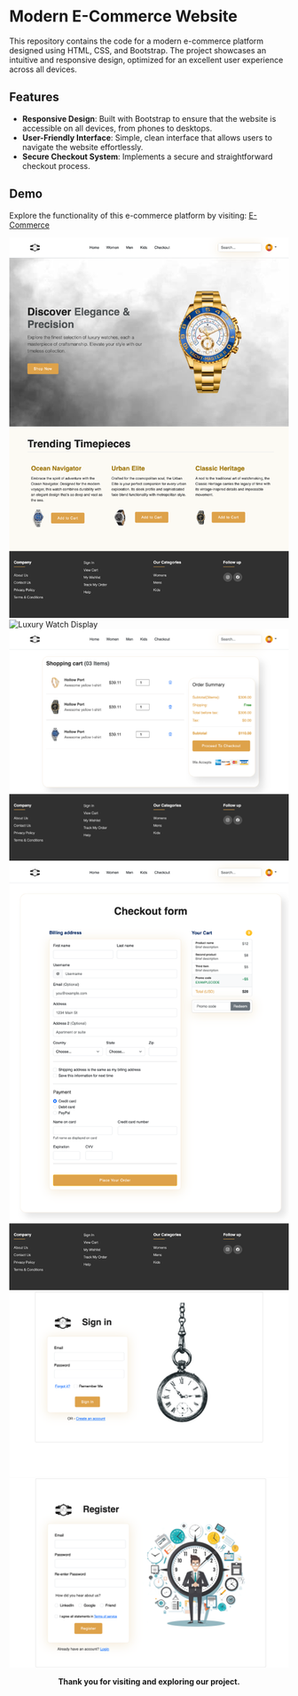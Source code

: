 # Modern E-Commerce Website

This repository contains the code for a modern e-commerce platform designed using HTML, CSS, and Bootstrap. The project showcases an intuitive and responsive design, optimized for an excellent user experience across all devices.

## Features

- **Responsive Design**: Built with Bootstrap to ensure that the website is accessible on all devices, from phones to desktops.
- **User-Friendly Interface**: Simple, clean interface that allows users to navigate the website effortlessly.
- **Secure Checkout System**: Implements a secure and straightforward checkout process.

## Demo

Explore the functionality of this e-commerce platform by visiting: [E-Commerce](https://polite-river-010816b1e.5.azurestaticapps.net/index.html)

![Luxury Watch Display](./images/readme/home.png)
![Luxury Watch Display](./images/readme/product.html.png)
![Luxury Watch Display](./images/readme/cart.html.png)
![Luxury Watch Display](./images/readme/checkout.html.png)
![Luxury Watch Display](./images/readme/login.html.png)
![Luxury Watch Display](./images/readme/register.html.png)

<p align="center"><b>
 Thank you for visiting and exploring our project.</b>
</p>
